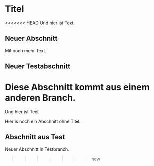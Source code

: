 # Titel

<<<<<<< HEAD
Und hier ist Text.

## Neuer Abschnitt

Mit noch mehr Text.

## Neuer Testabschnitt

Diese Abschnitt kommt aus einem anderen Branch.
=======
Und hier ist Text

Hier is noch ein Abschnitt ohne Titel.

## Abschnitt aus Test

Neuer Abschnitt in Testbranch.
>>>>>>> new
